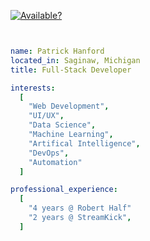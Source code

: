 [![Available?](https://img.shields.io/badge/Available%3F-yes-green.svg)](https://GitHub.com/Naereen/StrapDown.js/graphs/commit-activity)


```yaml


name: Patrick Hanford
located_in: Saginaw, Michigan
title: Full-Stack Developer

interests:
  [
    "Web Development",
    "UI/UX",
    "Data Science",
    "Machine Learning",
    "Artifical Intelligence",
    "DevOps",
    "Automation"
  ]

professional_experience:
  [
    "4 years @ Robert Half"
    "2 years @ StreamKick",
  ]

```
